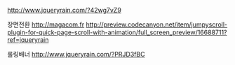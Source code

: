 http://www.jqueryrain.com/?42wg7vZ9

장면전환 
http://magacom.fr
http://preview.codecanyon.net/item/jumpyscroll-plugin-for-quick-page-scroll-with-animation/full_screen_preview/16688711?ref=jqueryrain


롤링배너 
http://www.jqueryrain.com/?PRJD3fBC